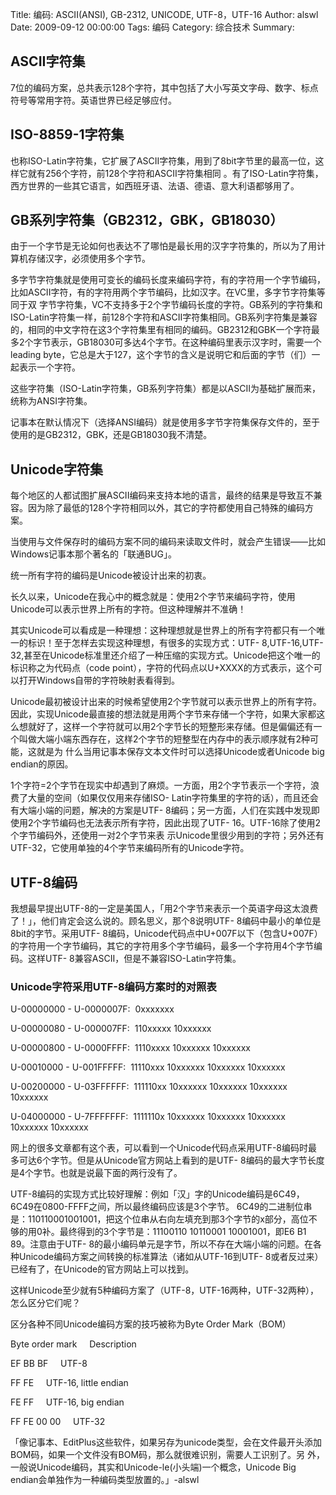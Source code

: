 Title: 编码: ASCII(ANSI), GB-2312, UNICODE, UTF-8，UTF-16
Author: alswl
Date: 2009-09-12 00:00:00
Tags: 编码
Category: 综合技术
Summary: 

## ASCII字符集

7位的编码方案，总共表示128个字符，其中包括了大小写英文字母、数字、标点符号等常用字符。英语世界已经足够应付。

## ISO-8859-1字符集

也称ISO-Latin字符集，它扩展了ASCII字符集，用到了8bit字节里的最高一位，这样它就有256个字符，前128个字符和ASCII字符集相同
。有了ISO-Latin字符集，西方世界的一些其它语言，如西班牙语、法语、德语、意大利语都够用了。

## GB系列字符集（GB2312，GBK，GB18030）

由于一个字节是无论如何也表达不了哪怕是最长用的汉字字符集的，所以为了用计算机存储汉字，必须使用多个字节。

多字节字符集就是使用可变长的编码长度来编码字符，有的字符用一个字节编码，比如ASCII字符，有的字符用两个字节编码，比如汉字。在VC里，多字节字符集等同于双
字节字符集，VC不支持多于2个字节编码长度的字符。GB系列的字符集和ISO-Latin字符集一样，前128个字符和ASCII字符集相同。GB系列字符集是兼容
的，相同的中文字符在这3个字符集里有相同的编码。GB2312和GBK一个字符最多2个字节表示，GB18030可多达4个字节。在这种编码里表示汉字时，需要一个
leading byte，它总是大于127，这个字节的含义是说明它和后面的字节（们）一起表示一个字符。

这些字符集（ISO-Latin字符集，GB系列字符集）都是以ASCII为基础扩展而来，统称为ANSI字符集。

记事本在默认情况下（选择ANSI编码）就是使用多字节字符集保存文件的，至于使用的是GB2312，GBK，还是GB18030我不清楚。

## Unicode字符集

每个地区的人都试图扩展ASCII编码来支持本地的语言，最终的结果是导致互不兼容。因为除了最低的128个字符相同以外，其它的字符都使用自己特殊的编码方案。

当使用与文件保存时的编码方案不同的编码来读取文件时，就会产生错误——比如Windows记事本那个著名的「联通BUG」。

统一所有字符的编码是Unicode被设计出来的初衷。

长久以来，Unicode在我心中的概念就是：使用2个字节来编码字符，使用Unicode可以表示世界上所有的字符。但这种理解并不准确！

其实Unicode可以看成是一种理想：这种理想就是世界上的所有字符都只有一个唯一的标识！至于怎样去实现这种理想，有很多的实现方式：UTF-
8,UTF-16,UTF-32,甚至在Unicode标准里还介绍了一种压缩的实现方式。Unicode把这个唯一的标识称之为代码点（code
point），字符的代码点以U+XXXX的方式表示，这个可以打开Windows自带的字符映射表看得到。

Unicode最初被设计出来的时候希望使用2个字节就可以表示世界上的所有字符。因此，实现Unicode最直接的想法就是用两个字节来存储一个字符，如果大家都这
么想就好了，这样一个字符就可以用2个字节长的短整形来存储。但是偏偏还有一个叫做大端小端东西存在，这样2个字节的短整型在内存中的表示顺序就有2种可能，这就是为
什么当用记事本保存文本文件时可以选择Unicode或者Unicode big endian的原因。

1个字符=2个字节在现实中却遇到了麻烦。一方面，用2个字节表示一个字符，浪费了大量的空间（如果仅仅用来存储ISO-
Latin字符集里的字符的话），而且还会有大端小端的问题，解决的方案是UTF-
8编码；另一方面，人们在实践中发现即使用2个字节编码也无法表示所有字符，因此出现了UTF- 16。UTF-16除了使用2个字节编码外，还使用一对2个字节来表
示Unicode里很少用到的字符；另外还有UTF-32，它使用单独的4个字节来编码所有的Unicode字符。

## UTF-8编码

我想最早提出UTF-8的一定是美国人，「用2个字节来表示一个英语字母这太浪费了！」，他们肯定会这么说的。顾名思义，那个8说明UTF-
8编码中最小的单位是8bit的字节。采用UTF-
8编码，Unicode代码点中U+007F以下（包含U+007F）的字符用一个字节编码，其它的字符用多个字节编码，最多一个字符用4个字节编码。这样UTF-
8兼容ASCII，但是不兼容ISO-Latin字符集。

### Unicode字符采用UTF-8编码方案时的对照表

U-00000000 - U-0000007F:  0xxxxxxx

U-00000080 - U-000007FF:  110xxxxx 10xxxxxx

U-00000800 - U-0000FFFF:  1110xxxx 10xxxxxx 10xxxxxx

U-00010000 - U-001FFFFF:  11110xxx 10xxxxxx 10xxxxxx 10xxxxxx

U-00200000 - U-03FFFFFF:  111110xx 10xxxxxx 10xxxxxx 10xxxxxx 10xxxxxx

U-04000000 - U-7FFFFFFF:  1111110x 10xxxxxx 10xxxxxx 10xxxxxx 10xxxxxx
10xxxxxx

网上的很多文章都有这个表，可以看到一个Unicode代码点采用UTF-8编码时最多可达6个字节。但是从Unicode官方网站上看到的是UTF-
8编码的最大字节长度是4个字节。也就是说最下面的两行没有了。

UTF-8编码的实现方式比较好理解：例如「汉」字的Unicode编码是6C49，6C49在0800-FFFF之间，所以最终编码应该是3个字节。
6C49的二进制位串是：110110001001001，把这个位串从右向左填充到那3个字节的x部分，高位不够的用0补。最终得到的3个字节是：11100110
10110001 10001001，即E6 B1 89。注意由于UTF-
8的最小编码单元是字节，所以不存在大端小端的问题。在各种Unicode编码方案之间转换的标准算法（诸如从UTF-16到UTF-
8或者反过来）已经有了，在Unicode的官方网站上可以找到。

这样Unicode至少就有5种编码方案了（UTF-8，UTF-16两种，UTF-32两种），怎么区分它们呢？

区分各种不同Unicode编码方案的技巧被称为Byte Order Mark（BOM）

Byte order mark     Description

EF BB BF     UTF-8

FF FE     UTF-16, little endian

FE FF     UTF-16, big endian

FF FE 00 00     UTF-32

「像记事本、EditPlus这些软件，如果另存为unicode类型，会在文件最开头添加BOM码，如果一个文件没有BOM码，那么就很难识别，需要人工识别了。另
外，一般说Unicode编码，其实和Unicode-le(小头端)一个概念，Unicode Big endian会单独作为一种编码类型放置的。」-alswl

